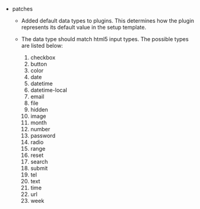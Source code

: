 * patches
    * Added default data types to plugins.  This determines how the plugin represents its default value in the setup template.
    * The data type should match html5 input types.  The possible types are listed below:

        1.  checkbox
        1.  button
        3.  color
        4.  date
        5.  datetime
        6.  datetime-local
        7.  email
        8.  file
        9.  hidden
        10.  image
        11.  month
        12.  number
        13.  password
        14.  radio
        15.  range
        16.  reset
        17.  search
        18.  submit
        19.  tel
        20.  text
        21.  time
        22.  url
        23.  week
